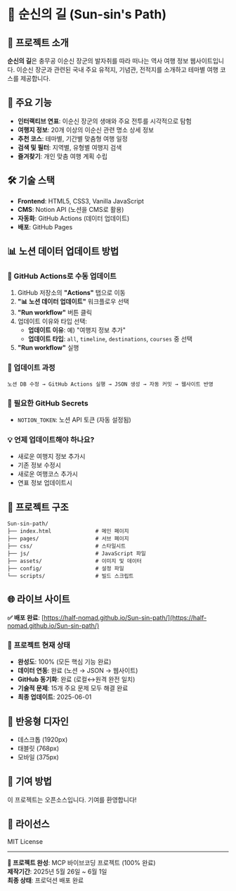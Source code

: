 # 🚢 순신의 길 (Sun-sin's Path)

## 📖 프로젝트 소개
**순신의 길**은 충무공 이순신 장군의 발자취를 따라 떠나는 역사 여행 정보 웹사이트입니다.
이순신 장군과 관련된 국내 주요 유적지, 기념관, 전적지를 소개하고 테마별 여행 코스를 제공합니다.

## 🚀 주요 기능
- **인터랙티브 연표**: 이순신 장군의 생애와 주요 전투를 시각적으로 탐험
- **여행지 정보**: 20개 이상의 이순신 관련 명소 상세 정보
- **추천 코스**: 테마별, 기간별 맞춤형 여행 일정
- **검색 및 필터**: 지역별, 유형별 여행지 검색
- **즐겨찾기**: 개인 맞춤 여행 계획 수립

## 🛠️ 기술 스택
- **Frontend**: HTML5, CSS3, Vanilla JavaScript
- **CMS**: Notion API (노션을 CMS로 활용)
- **자동화**: GitHub Actions (데이터 업데이트)
- **배포**: GitHub Pages

## 📊 **노션 데이터 업데이트 방법**

### **🔄 GitHub Actions로 수동 업데이트**
1. GitHub 저장소의 **"Actions"** 탭으로 이동
2. **"📊 노션 데이터 업데이트"** 워크플로우 선택
3. **"Run workflow"** 버튼 클릭
4. 업데이트 이유와 타입 선택:
   - **업데이트 이유**: 예) "여행지 정보 추가"
   - **업데이트 타입**: `all`, `timeline`, `destinations`, `courses` 중 선택
5. **"Run workflow"** 실행

### **📝 업데이트 과정**
```
노션 DB 수정 → GitHub Actions 실행 → JSON 생성 → 자동 커밋 → 웹사이트 반영
```

### **🔑 필요한 GitHub Secrets**
- `NOTION_TOKEN`: 노션 API 토큰 (자동 설정됨)

### **💡 언제 업데이트해야 하나요?**
- 새로운 여행지 정보 추가시
- 기존 정보 수정시
- 새로운 여행코스 추가시
- 연표 정보 업데이트시

## 📂 프로젝트 구조
```
Sun-sin-path/
├── index.html              # 메인 페이지
├── pages/                  # 서브 페이지
├── css/                    # 스타일시트
├── js/                     # JavaScript 파일
├── assets/                 # 이미지 및 데이터
├── config/                 # 설정 파일
└── scripts/                # 빌드 스크립트
```

## 🌐 라이브 사이트
**✅ 배포 완료**: [https://half-nomad.github.io/Sun-sin-path/](https://half-nomad.github.io/Sun-sin-path/)

### 🚀 **프로젝트 현재 상태**
- **완성도**: 100% (모든 핵심 기능 완료)
- **데이터 연동**: 완료 (노션 → JSON → 웹사이트)
- **GitHub 동기화**: 완료 (로컬↔원격 완전 일치)
- **기술적 문제**: 15개 주요 문제 모두 해결 완료
- **최종 업데이트**: 2025-06-01

## 📱 반응형 디자인
- 데스크톱 (1920px)
- 태블릿 (768px)
- 모바일 (375px)

## 🤝 기여 방법
이 프로젝트는 오픈소스입니다. 기여를 환영합니다!

## 📜 라이선스
MIT License

---
**🎉 프로젝트 완성**: MCP 바이브코딩 프로젝트 (100% 완료)  
**제작기간**: 2025년 5월 26일 ~ 6월 1일  
**최종 상태**: 프로덕션 배포 완료